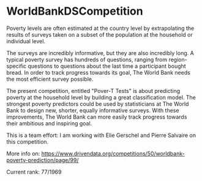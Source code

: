 # WorldBankDSCompetition

Poverty levels are often estimated at the country level by extrapolating the results of surveys taken on a subset of the population at the household or individual level.

The surveys are incredibly informative, but they are also incredibly long. A typical poverty survey has hundreds of questions, ranging from region-specific questions to questions about the last time a participant bought bread. In order to track progress towards its goal, The World Bank needs the most efficient survey possible.

The present competition, entitled "Pover-T Tests" is about predicting poverty at the household level by building a great classification model. The strongest poverty predictors could be used by statisticians at The World Bank to design new, shorter, equally informative surveys. With these improvements, The World Bank can more easily track progress towards their ambitious and inspiring goal.

This is a team effort: I am working with Elie Gerschel and Pierre Salvaire on this competition. 

More info on: https://www.drivendata.org/competitions/50/worldbank-poverty-prediction/page/99/

Current rank: 77/1969

